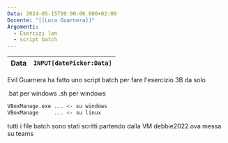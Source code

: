 ```yaml
---
Data: 2024-05-15T00:00:00.000+02:00
Docente: "[[Luca Guarnera]]"
Argomenti:
  - Esercizi lan
  - script batch
---
```


| **Data** | `INPUT[datePicker:Data]` |
| -------- | ------------------------ |

Evil Guarnera ha fatto uno script batch per fare l'esercizio 3B da solo

.bat per windows
.sh per windows

```bash
VBoxManage.exe ... <- su windows
VBoxManage     ... <- su linux
```

tutti i file batch sono stati scritti partendo dalla VM debbie2022.ova messa su teams
